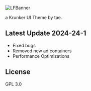 ![LFBanner](https://github.com/whuuayu/lemonfish-css/assets/91711751/ef47e54a-9b6c-4b1d-af63-2d9d7d8912a7)


a Krunker UI Theme by tae.

## Latest Update 2024-24-1

- Fixed bugs
- Removed new ad containers
- Performance Optimizations

## License

GPL 3.0
